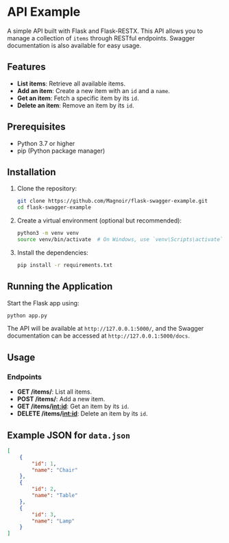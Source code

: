 
# API Example

A simple API built with Flask and Flask-RESTX. This API allows you to manage a collection of `items` through RESTful endpoints. Swagger documentation is also available for easy usage.

## Features

- **List items**: Retrieve all available items.
- **Add an item**: Create a new item with an `id` and a `name`.
- **Get an item**: Fetch a specific item by its `id`.
- **Delete an item**: Remove an item by its `id`.

## Prerequisites

- Python 3.7 or higher
- pip (Python package manager)

## Installation

1. Clone the repository:
   ```bash
   git clone https://github.com/Magnoir/flask-swagger-example.git
   cd flask-swagger-example
   ```

2. Create a virtual environment (optional but recommended):
   ```bash
   python3 -m venv venv
   source venv/bin/activate  # On Windows, use `venv\Scripts\activate`
   ```

3. Install the dependencies:
   ```bash
   pip install -r requirements.txt
   ```

## Running the Application

Start the Flask app using:
```bash
python app.py
```

The API will be available at `http://127.0.0.1:5000/`, and the Swagger documentation can be accessed at `http://127.0.0.1:5000/docs`.

## Usage

### Endpoints

- **GET /items/**: List all items.
- **POST /items/**: Add a new item.
- **GET /items/<int:id>**: Get an item by its `id`.
- **DELETE /items/<int:id>**: Delete an item by its `id`.

## Example JSON for `data.json`

```json
[
    {
        "id": 1,
        "name": "Chair"
    },
    {
        "id": 2,
        "name": "Table"
    },
    {
        "id": 3,
        "name": "Lamp"
    }
]
```